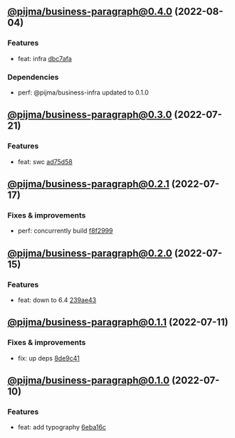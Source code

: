 ## [@pijma/business-paragraph@0.4.0](https://github.com/qiwi/pijma-business/compare/2022.7.21-pijma.business-paragraph.0.3.0-f0...2022.8.4-pijma.business-paragraph.0.4.0-f0) (2022-08-04)

### Features
* feat: infra [dbc7afa](https://github.com/qiwi/pijma-business/commit/dbc7afa9f99b3f3ace2cbbc67e4e8d19bc0a5241)

### Dependencies
* perf: @pijma/business-infra updated to 0.1.0

## [@pijma/business-paragraph@0.3.0](https://github.com/qiwi/pijma-business/compare/2022.7.17-pijma.business-paragraph.0.2.1-f0...2022.7.21-pijma.business-paragraph.0.3.0-f0) (2022-07-21)

### Features
* feat: swc [ad75d58](https://github.com/qiwi/pijma-business/commit/ad75d5882b8e4b1f6f187a995be22cb379a9fe68)

## [@pijma/business-paragraph@0.2.1](https://github.com/qiwi/pijma-business/compare/2022.7.15-pijma.business-paragraph.0.2.0-f0...2022.7.17-pijma.business-paragraph.0.2.1-f0) (2022-07-17)

### Fixes & improvements
* perf: concurrently build [f8f2999](https://github.com/qiwi/pijma-business/commit/f8f299922c9d0f997fcc2aafed095e2d8491bce2)

## [@pijma/business-paragraph@0.2.0](https://github.com/qiwi/pijma-business/compare/2022.7.11-pijma.business-paragraph.0.1.1-f0...2022.7.15-pijma.business-paragraph.0.2.0-f0) (2022-07-15)

### Features
* feat: down to 6.4 [239ae43](https://github.com/qiwi/pijma-business/commit/239ae43f8743bbf0d4d2ac5c65f13b462bf832c9)

## [@pijma/business-paragraph@0.1.1](https://github.com/qiwi/pijma-business/compare/2022.7.10-pijma.business-paragraph.0.1.0-f0...2022.7.11-pijma.business-paragraph.0.1.1-f0) (2022-07-11)

### Fixes & improvements
* fix: up deps [8de9c41](https://github.com/qiwi/pijma-business/commit/8de9c418fcc3c850f99d684bfa9c85fe41e5fe1c)

## [@pijma/business-paragraph@0.1.0](https://github.com/qiwi/pijma-business/compare/undefined...2022.7.10-pijma.business-paragraph.0.1.0-f0) (2022-07-10)

### Features
* feat: add typography [6eba16c](https://github.com/qiwi/pijma-business/commit/6eba16c8c152c586ed107b627d6b1bfc0409bb88)

